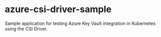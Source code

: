# azure-csi-driver-sample
Sample application for testing Azure Key Vault integration in Kubernetes using the CSI Driver.
